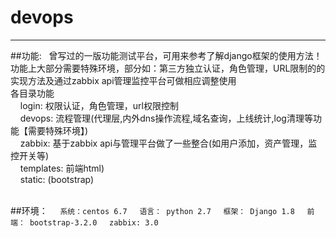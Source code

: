 # devops
--------
##功能:  
  曾写过的一版功能测试平台，可用来参考了解django框架的使用方法！<br>
  功能上大部分需要特殊环境，部分如：第三方独立认证，角色管理，URL限制的的实现方法及通过zabbix api管理监控平台可做相应调整使用<br> 
  各目录功能<br>
     login: 权限认证，角色管理，url权限控制<br>
     devops: 流程管理(代理层,内外dns操作流程,域名查询，上线统计,log清理等功能【需要特殊环境】)<br>
     zabbix: 基于zabbix api与管理平台做了一些整合(如用户添加，资产管理，监控开关等)<br>
     templates: 前端html)<br>
     static: (bootstrap)<br>
     
     
##环境：
     ```系统：centos 6.7``` 
     ```语言： python 2.7```
     ```框架： Django 1.8```
     ```前端： bootstrap-3.2.0```
     ```zabbix: 3.0```
